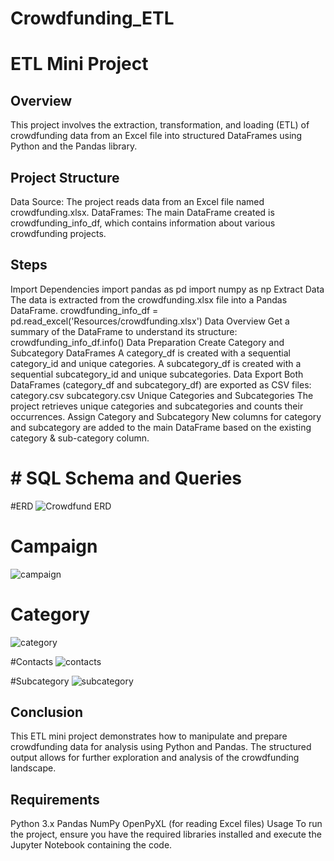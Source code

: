 # Crowdfunding_ETL
# ETL Mini Project
## Overview
This project involves the extraction, transformation, and loading (ETL) of crowdfunding data from an Excel file into structured DataFrames using Python and the Pandas library.

## Project Structure
Data Source: The project reads data from an Excel file named crowdfunding.xlsx. DataFrames: The main DataFrame created is crowdfunding_info_df, which contains information about various crowdfunding projects.

## Steps
Import Dependencies import pandas as pd import numpy as np
Extract Data The data is extracted from the crowdfunding.xlsx file into a Pandas DataFrame. crowdfunding_info_df = pd.read_excel('Resources/crowdfunding.xlsx')
Data Overview Get a summary of the DataFrame to understand its structure: crowdfunding_info_df.info()
Data Preparation Create Category and Subcategory DataFrames A category_df is created with a sequential category_id and unique categories. A subcategory_df is created with a sequential subcategory_id and unique subcategories.
Data Export Both DataFrames (category_df and subcategory_df) are exported as CSV files: category.csv subcategory.csv
Unique Categories and Subcategories The project retrieves unique categories and subcategories and counts their occurrences.
Assign Category and Subcategory New columns for category and subcategory are added to the main DataFrame based on the existing category & sub-category column.
# # SQL Schema and Queries
#ERD
![Crowdfund ERD](https://github.com/user-attachments/assets/3fab8b3a-49ac-4e82-84fe-9bbd115824fd)
# Campaign
![campaign](https://github.com/user-attachments/assets/6d6dfc44-249a-42b7-b481-609607431d49)

# Category
![category](https://github.com/user-attachments/assets/3bc86543-3c65-4a19-aea1-a6a50fefab19)

#Contacts
![contacts](https://github.com/user-attachments/assets/8981cc79-7cbe-4aee-8f13-8d22fcb923f6)

#Subcategory
![subcategory](https://github.com/user-attachments/assets/ad41081c-d9c2-490f-8d56-32c368d9328c)

## Conclusion
This ETL mini project demonstrates how to manipulate and prepare crowdfunding data for analysis using Python and Pandas. The structured output allows for further exploration and analysis of the crowdfunding landscape.

## Requirements
Python 3.x Pandas NumPy OpenPyXL (for reading Excel files) Usage To run the project, ensure you have the required libraries installed and execute the Jupyter Notebook containing the code.
